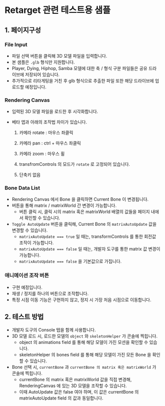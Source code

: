 # Retarget 관련 테스트용 샘플

## 1. 페이지구성

### File Input

- 파일 선택 버튼을 클릭해 3D 모델 파일을 입력합니다.
- 본 샘플은 `.glb` 형식만 지원합니다.
- Player, Dying, Hiphop, Samba 모델에 대한 축 / 형식 구분 파일들은 공유 드라이브에 저장되어 있습니다.
- 추가적으로 리타게팅을 거친 후 glb 형식으로 추출한 파일 또한 해당 드라이브에 업로드할 예정입니다.

### Rendering Canvas

- 입력된 3D 모델 파일을 로드한 후 시각화합니다.

- 베타 앱과 아래의 조작법 차이가 있습니다.

  1) 카메라 rotate : 마우스 좌클릭

  2) 카메라 pan : ctrl + 마우스 좌클릭

  3) 카메라 zoom : 마우스 휠

  4) transfromControls 의 모드가 `rotate` 로 고정되어 있습니다.

  5) 단축키 없음

### Bone Data List

- Rendering Canvas 에서 Bone 을 클릭하면 Current Bone 이 변경됩니다.
- 버튼을 통해 matrix / matrixWorld 간 변경이 가능합니다.
  - 버튼 클릭 시, 클릭 시의 matrix 혹은 matrixWorld 배열의 값들을 페이지 내에서 확인할 수 있습니다.
- `Toggle AutoUpdate` 버튼을 클릭해, Current Bone 의 `matrixAutoUpdate` 값을 변경할 수 있습니다.
  - `matrixAutoUpdate === true`  일 때는, transformControls 를 통한 회전값 조작이 가능합니다.
  - `matrixAutoUpdate === false` 일 때는, 개발자 도구를 통한 matrix 값 변경이 가능합니다.
  - `matrixAutoUpdate === false` 을 기본값으로 가집니다.

### 애니메이션 조작 버튼

- 구현 예정입니다. 
- 재생 / 정지를 하나의 버튼으로 조작합니다.
- 특정 시점 이동 기능은 구현하지 않고, 정지 시 가장 처음 시점으로 이동합니다.

## 2. 테스트 방법

- 개발자 도구의 Console 탭을 함께 사용합니다.
- 3D 모델 로드 시, 로드한 모델의 `object` 와 `skeletonHelper` 가 콘솔에 찍힙니다.
  - object 의 animations field 를 통해 해당 모델이 가진 모션을 확인할 수 있습니다.
  - skeletonHelper 의 bones field 를 통해 해당 모델이 가진 모든 Bone 을 확인할 수 있습니다.
- Bone 선택 시, `currentBone` 과 `currentBone 의 matrix 혹은 matrixWorld` 가 콘솔에 찍힙니다.
  - currentBone 의 matrix 혹은 matrixWorld 값을 직접 변경해, RenderingCanvas 에 있는 3D 모델을 조작할 수 있습니다. 
  - 이때 AutoUpdate 값은 false 여야 하며, 이 값은 currentBone 의 matrixAutoUpdate field 의 값과 동일합니다.